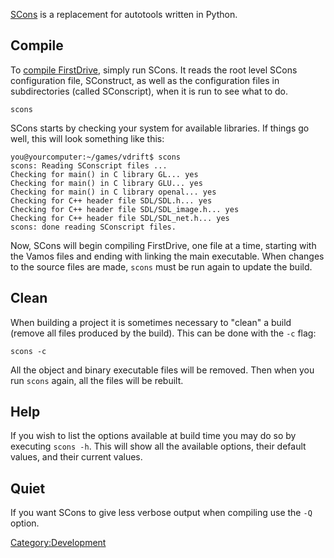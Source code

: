 [SCons](http://scons.org/) is a replacement for autotools written in Python.

Compile
-------

To [compile FirstDrive](Compiling.md), simply run SCons. It reads the root level SCons configuration file, SConstruct, as well as the configuration files in subdirectories (called SConscript), when it is run to see what to do.

    scons

SCons starts by checking your system for available libraries. If things go well, this will look something like this:

    you@yourcomputer:~/games/vdrift$ scons
    scons: Reading SConscript files ...
    Checking for main() in C library GL... yes
    Checking for main() in C library GLU... yes
    Checking for main() in C library openal... yes
    Checking for C++ header file SDL/SDL.h... yes
    Checking for C++ header file SDL/SDL_image.h... yes
    Checking for C++ header file SDL/SDL_net.h... yes
    scons: done reading SConscript files.

Now, SCons will begin compiling FirstDrive, one file at a time, starting with the Vamos files and ending with linking the main executable. When changes to the source files are made, `scons` must be run again to update the build.

Clean
-----

When building a project it is sometimes necessary to "clean" a build (remove all files produced by the build). This can be done with the `-c` flag:

    scons -c

All the object and binary executable files will be removed. Then when you run `scons` again, all the files will be rebuilt.

Help
----

If you wish to list the options available at build time you may do so by executing `scons -h`. This will show all the available options, their default values, and their current values.

Quiet
-----

If you want SCons to give less verbose output when compiling use the `-Q` option.

<Category:Development>
